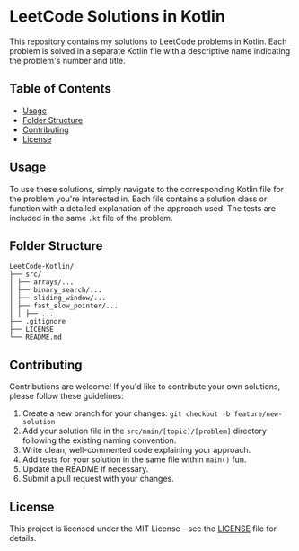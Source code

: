 # LeetCode Solutions in Kotlin

This repository contains my solutions to LeetCode problems in Kotlin. Each problem is solved in a separate Kotlin file with a descriptive name indicating the problem's number and title. 

## Table of Contents

- [Usage](#usage)
- [Folder Structure](#folder-structure)
- [Contributing](#contributing)
- [License](#license)

## Usage

To use these solutions, simply navigate to the corresponding Kotlin file for the problem you're interested in. Each file contains a solution class or function with a detailed explanation of the approach used. The tests are included in the same `.kt` file of the problem. 

## Folder Structure

```text
LeetCode-Kotlin/
├── src/
│ ├── arrays/...
│ ├── binary_search/...
│ ├── sliding_window/...
│ ├── fast_slow_pointer/...
│ │ ├── ...
├── .gitignore
├── LICENSE
└── README.md
```

## Contributing

Contributions are welcome! If you'd like to contribute your own solutions, please follow these guidelines:

1. Create a new branch for your changes: `git checkout -b feature/new-solution`
2. Add your solution file in the `src/main/[topic]/[problem]` directory following the existing naming convention.
3. Write clean, well-commented code explaining your approach.
4. Add tests for your solution in the same file within `main()` fun. 
5. Update the README if necessary.
6. Submit a pull request with your changes.

## License

This project is licensed under the MIT License - see the [LICENSE](LICENSE) file for details.

